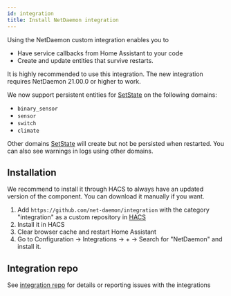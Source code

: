 ```yaml
---
id: integration
title: Install NetDaemon integration
---
```


Using the NetDaemon custom integration enables you to
- Have service callbacks from Home Assistant to your code
- Create and update entities that survive restarts.

It is highly recommended to use this integration. The new integration requires NetDaemon 21.00.0 or higher to work.

We now support persistent entities for [SetState](v2/api/api_state.md#set-state-of-custom-entities) on the following domains:
- `binary_sensor`
- `sensor`
- `switch`
- `climate`

Other domains [SetState](v2/api/api_state.md#set-state-of-custom-entities) will create but not be persisted when restarted. You can also see warnings in logs using other domains.

## Installation

We recommend to install it through HACS to always have an updated version of the component. You can download it manually if you want.

1. Add `https://github.com/net-daemon/integration` with the category "integration" as a custom repository in [HACS](https://hacs.xyz/docs/faq/custom_repositories)
2. Install it in HACS
3. Clear browser cache and restart Home Assistant
4. Go to Configuration -> Integrations -> + -> Search for "NetDaemon" and install it.

## Integration repo
See [integration repo](https://github.com/net-daemon/integration) for details or reporting issues with the integrations
